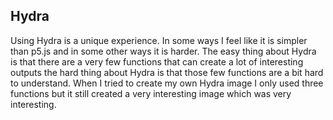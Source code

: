## Hydra

Using Hydra is a unique experience. In some ways I feel like it is simpler than p5.js and in some other ways it is harder. The easy thing about Hydra is that there are a very few functions that can create a lot of interesting outputs the hard thing about Hydra is that those few functions are a bit hard to understand. When I tried to create my own Hydra image I only used three functions but it still created a very interesting image which was very interesting.



